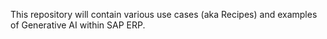 This repository will contain various use cases (aka Recipes) and examples of Generative AI within SAP ERP.
